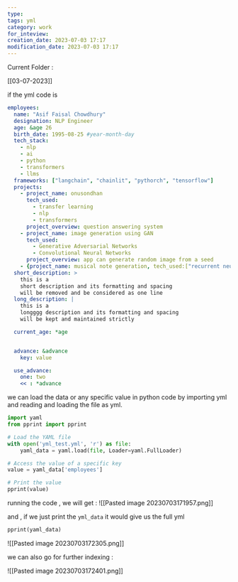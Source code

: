 ```yaml
---
type: 
tags: yml
category: work
for_inteview: 
creation_date: 2023-07-03 17:17
modification_date: 2023-07-03 17:17
---
```


Current Folder : 




[[03-07-2023]]



if the yml code is 
```yml
employees:
  name: "Asif Faisal Chowdhury"
  designation: NLP Engineer
  age: &age 26
  birth_date: 1995-08-25 #year-month-day
  tech_stack:
    - nlp
    - ai
    - python
    - transformers
    - llms
  frameworks: ["langchain", "chainlit", "pythorch", "tensorflow"]
  projects:
    - project_name: onusondhan 
      tech_used: 
        - transfer learning 
        - nlp 
        - transformers 
      project_overview: question answering system
    - project_name: image generation using GAN 
      tech_used:
        - Generative Adversarial Networks 
        - Convolutional Neural Networks 
      project_overview: app can generate random image from a seed
    - {project_name: musical note generation, tech_used:["recurrent neural networks", "lstm"],project_overview: generate musical note from starting seed}
  short_description: >
    this is a 
    short description and its formatting and spacing
    will be removed and be considered as one line 
  long_description: |
    this is a 
    longggg description and its formatting and spacing
    will be kept and maintained strictly

  current_age: *age


  advance: &advance
    key: value

  use_advance:
    one: two 
    << : *advance

```

we can load the data or any specific value in python code by importing yml and reading and loading the file as yml. 

```python
import yaml
from pprint import pprint

# Load the YAML file
with open('yml_test.yml', 'r') as file:
    yaml_data = yaml.load(file, Loader=yaml.FullLoader)

# Access the value of a specific key
value = yaml_data['employees']

# Print the value
pprint(value)
```

running the code , we will get : 
![[Pasted image 20230703171957.png]]

and , if we just print the `yml_data` it would give us the full yml

```python 
pprint(yaml_data)
```
![[Pasted image 20230703172305.png]]

we can also go for further indexing : 

![[Pasted image 20230703172401.png]]

